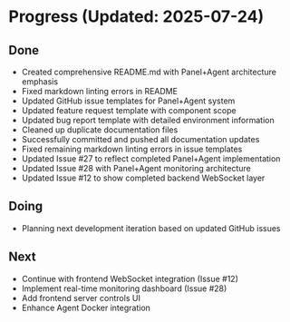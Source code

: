 # Progress (Updated: 2025-07-24)

## Done

- Created comprehensive README.md with Panel+Agent architecture emphasis
- Fixed markdown linting errors in README
- Updated GitHub issue templates for Panel+Agent system
- Updated feature request template with component scope
- Updated bug report template with detailed environment information
- Cleaned up duplicate documentation files
- Successfully committed and pushed all documentation updates
- Fixed remaining markdown linting errors in issue templates
- Updated Issue #27 to reflect completed Panel+Agent implementation
- Updated Issue #28 with Panel+Agent monitoring architecture
- Updated Issue #12 to show completed backend WebSocket layer

## Doing

- Planning next development iteration based on updated GitHub issues

## Next

- Continue with frontend WebSocket integration (Issue #12)
- Implement real-time monitoring dashboard (Issue #28)
- Add frontend server controls UI
- Enhance Agent Docker integration
